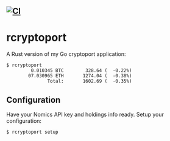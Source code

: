 [![CI](https://github.com/nwillc/rcryptoport/actions/workflows/CI.yml/badge.svg)](https://github.com/nwillc/rcryptoport/actions/workflows/CI.yml)
---
# rcryptoport

A Rust version of my Go cryptoport application:

```shell
$ rcryptoport
         0.010345 BTC        328.64 (  -0.22%)
        07.030965 ETH       1274.04 (  -0.38%)
               Total:       1602.69 (  -0.35%)
```

## Configuration
Have your Nomics API key and holdings info ready. Setup your configuration:

```shell
$ rcryptoport setup
```

